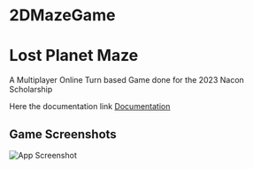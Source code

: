# 2DMazeGame

# Lost Planet Maze

A Multiplayer Online Turn based Game done for the 2023 Nacon Scholarship

Here the documentation link 
[Documentation](https://linktodocumentation)

## Game Screenshots
![App Screenshot](https://via.placeholder.com/468x300?text=App+Screenshot+Here)

